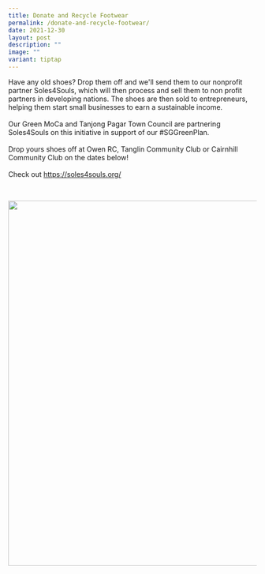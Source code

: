 ```yaml
---
title: Donate and Recycle Footwear
permalink: /donate-and-recycle-footwear/
date: 2021-12-30
layout: post
description: ""
image: ""
variant: tiptap
---
```

<p>Have any old shoes? Drop them off and we'll send them to our nonprofit
partner Soles4Souls, which will then process and sell them to non profit
partners in developing nations. The shoes are then sold to entrepreneurs,
helping them start small businesses to earn a sustainable income.
<br>
<br>Our Green MoCa and Tanjong Pagar Town Council are partnering Soles4Souls
on this initiative in support of our #SGGreenPlan.
<br>
<br>Drop yours shoes off at Owen RC, Tanglin Community Club or Cairnhill Community
Club on the dates below!
<br>
<br>Check out <a href="https://soles4souls.org/?fbclid=IwAR3atlXJ8TLzvHbvdQ4swx86C0_gz7I78YJvsb3pLWiN8pNEAjEDTAF1EjE" rel="noopener noreferrer nofollow" target="_blank">https://soles4souls.org/</a>
</p>
<p>
<br>
</p>
<div class="isomer-image-wrapper">
<img style="width: 740px; color: rgb(0, 0, 0); font-family: system-ui, -apple-system, &quot;system-ui&quot;, &quot;Segoe UI&quot;, Roboto, Oxygen, Ubuntu, Cantarell, &quot;Open Sans&quot;, &quot;Helvetica Neue&quot;, sans-serif; font-size: medium; font-style: normal; font-variant-ligatures: normal; font-variant-caps: normal; font-weight: 400; letter-spacing: normal; orphans: 2; text-align: start; text-indent: 0px; text-transform: none; widows: 2; word-spacing: 0px; -webkit-text-stroke-width: 0px; white-space: normal; text-decoration-thickness: initial; text-decoration-style: initial; text-decoration-color: initial;" height="auto" width="100%" src="https://moca.sgp1.cdn.digitaloceanspaces.com/News%20%26%20Notices/61aeeb083106d339f38e69ef_259815483_319016750044091_5397170573561555071_n.webp">
</div>
<p></p>